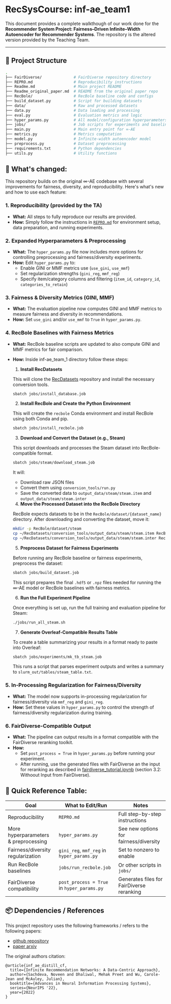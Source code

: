 # RecSysCourse: inf-ae_team1


This document provides a complete walkthough of our work done for the **Recommender System Project: Fairness–Driven Infinite–Width
Autoencoder for Recommender Systems**. The repository is the altered version provided by the Teaching Team.


---

## 🧱 Project Structure

```bash
.
├── FairDiverse/              # FairDiverse repository directory
├── REPRO.md                  # Reproducibility instructions
├── Readme.md                 # Main project README
├── Readme_original_paper.md  # README from the original paper repo
├── RecBole/                  # RecBole baseline code and configs
├── build_dataset.py          # Script for building datasets
├── data/                     # Raw and processed datasets
├── data.py                   # Data loading and processing
├── eval.py                   # Evaluation metrics and logic
├── hyper_params.py           # All model/configuration hyperparameters
├── jobs/                     # Job scripts for experiments and baselines
├── main.py                   # Main entry point for ∞-AE
├── metrics.py                # Metrics computation
├── model.py                  # Infinite-width autoencoder model
├── preprocess.py             # Dataset preprocessing
├── requirements.txt          # Python dependencies
├── utils.py                  # Utility functions
```

## 📝 What's changed:

This repository builds on the original ∞-AE codebase with several improvements for fairness, diversity, and reproducibility. Here's what's new and how to use each feature:

### 1. Reproducibility (provided by the TA)
- **What:** All steps to fully reproduce our results are provided.
- **How:** Simply follow the instructions in [`REPRO.md`](REPRO.md) for environment setup, data preparation, and running experiments.

### 2. Expanded Hyperparameters & Preprocessing
- **What:** The `hyper_params.py` file now includes more options for controlling preprocessing and fairness/diversity experiments.
- **How:** Edit `hyper_params.py` to:
  - Enable GINI or MMF metrics use (`use_gini`, `use_mmf`)
  - Set regularization strengths (`gini_reg`, `mmf_reg`)
  - Specify item/category columns and filtering (`item_id`, `category_id`, `categories_to_retain`)

### 3. Fairness & Diversity Metrics (GINI, MMF)
- **What:** The evaluation pipeline now computes GINI and MMF metrics to measure fairness and diversity in recommendations.
- **How:** Set `use_gini` and/or `use_mmf` to `True` in `hyper_params.py`.

### 4. RecBole Baselines with Fairness Metrics
- **What:** RecBole baseline scripts are updated to also compute GINI and MMF metrics for fair comparison.
- **How:** Inside inf-ae_team_1 directory follow these steps:
    1. **Install RecDatasets**

  This will clone the [RecDatasets](https://github.com/RUCAIBox/RecDatasets) repository and install the necessary conversion tools.

  ```bash
  sbatch jobs/install_database.job
  ```

  2. **Install RecBole and Create the Python Environment**

  This will create the `recbole` Conda environment and install RecBole using both Conda and pip.

  ```bash
  sbatch jobs/install_recbole.job
  ```

  3. **Download and Convert the Dataset (e.g., Steam)**

  This script downloads and processes the Steam dataset into RecBole-compatible format.

  ```bash
  sbatch jobs/steam/download_steam.job
  ```

  It will:
  - Download raw JSON files
  - Convert them using `conversion_tools/run.py`
  - Save the converted data to `output_data/steam/steam.item` and `output_data/steam/steam.inter`

  4. **Move the Processed Dataset into the RecBole Directory**

  RecBole expects datasets to be in the `RecBole/dataset/{dataset_name}` directory. After downloading and converting the dataset, move it:

  ```bash
  mkdir -p RecBole/dataset/steam
  cp ~/RecDatasets/conversion_tools/output_data/steam/steam.item RecBole/dataset/steam/steam.item
  cp ~/RecDatasets/conversion_tools/output_data/steam/steam.inter RecBole/dataset/steam/steam.inter
  ```

  5. **Preprocess Dataset for Fairness Experiments**

  Before running any RecBole baseline or fairness experiments, preprocess the dataset:

  ```bash
  sbatch jobs/build_dataset.job
  ```

  This script prepares the final `.hdf5` or `.npz` files needed for running the ∞-AE model or RecBole baselines with fairness metrics.

  6. **Run the Full Experiment Pipeline**

  Once everything is set up, run the full training and evaluation pipeline for Steam:

  ```bash
  ./jobs/run_all_steam.sh
  ```

  7. **Generate Overleaf-Compatible Results Table**

  To create a table summarizing your results in a format ready to paste into Overleaf:

  ```bash
  sbatch jobs/experiments/mk_tb_steam.job
  ```

  This runs a script that parses experiment outputs and writes a summary to `slurm_out/tables/steam_table.txt`.

### 5. In-Processing Regularization for Fairness/Diversity
- **What:** The model now supports in-processing regularization for fairness/diversity via `mmf_reg` and `gini_reg`.
- **How:** Set these values in `hyper_params.py` to control the strength of fairness/diversity regularization during training.

### 6. FairDiverse-Compatible Output
- **What:** The pipeline can output results in a format compatible with the FairDiverse reranking toolkit.
- **How:**
  - Set `post_process = True` in `hyper_params.py` before running your experiment.
  - After running, use the generated files with FairDiverse an the input for reranking as described in [fairdiverse_tutorial.ipynb](https://github.com/XuChen0427/FairDiverse/blob/master/fairdiverse_tutorial.ipynb) (section 3.2: Withoout Input from FairDiverse).






## 📘 **Quick Reference Table:**

| Goal                              | What to Edit/Run                | Notes                                         |
|------------------------------------|----------------------------------|-----------------------------------------------|
| Reproducibility                    | `REPRO.md`                       | Full step-by-step instructions                |
| More hyperparameters & preprocessing| `hyper_params.py`                | See new options for fairness/diversity        |
| Fairness/diversity regularization  | `gini_reg`, `mmf_reg` in `hyper_params.py` | Set to nonzero to enable                     |
| Run RecBole baselines              | `jobs/run_recbole.job`           | Or other scripts in `jobs/`                   |
| FairDiverse compatibility          | `post_process = True` in `hyper_params.py` | Generates files for FairDiverse reranking     |



## 📦 Dependencies / References

This project repository uses the following frameworks / refers to the following papers:

- [github repository](https://github.com/noveens/infinite_ae_cf)
- [paper arxiv](https://arxiv.org/abs/2206.02626)

The original authors citation:

```
@article{inf_ae_distill_cf,
  title={Infinite Recommendation Networks: A Data-Centric Approach},
  author={Sachdeva, Noveen and Dhaliwal, Mehak Preet and Wu, Carole-Jean and McAuley, Julian},
  booktitle={Advances in Neural Information Processing Systems},
  series={NeurIPS '22},
  year={2022}
}
```
